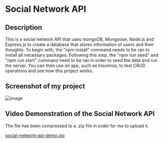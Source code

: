 # Social Network API

## Description

This is a social network API that uses mongoDB, Mongoose, Node.js and Express.js to create a database that stores information of users and their thoughts. To begin with, the "npm install" command needs to be ran to install all necessary packages. Following this step, the "npm run seed" and "npm run start" command need to be ran in order to seed the data and run the server. You can then use an app, such as Insomnia, to test CRUD operations and see how this project works.

## Screenshot of my project

![image](https://user-images.githubusercontent.com/89329958/162654526-c5bee436-52e7-40e3-b41e-3bfa1c6f6440.png)


## Video Demonstration of the Social Network API

The file has been compressed to a .zip file in order for me to upload it.

[social-network-api-demo.zip](https://github.com/LamekMarouf/social-network-api/files/8460585/social-network-api-demo.zip)

